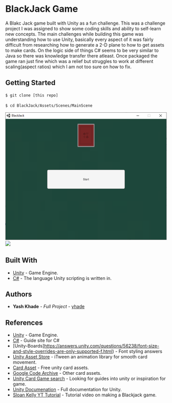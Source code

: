 # BlackJack Game

A Blakc Jack game built with Unity as a fun challenge.
This was a challenge project I was assigned to show some coding skills and ability to self-learn new concepts. 
The main challenges while building this game was understanding how to use Unity, basically every aspect of it was fairly difficult
from researching how to generate a 2-D plane to how to get assets to make cards. On the logic side of things C# seems to be very similar to Java so there was knowledge transfer there atleast. Once packaged the game ran just fine which was a relief but struggles to work at different scaling(aspect ratios) which I am not too sure on how to fix. 

## Getting Started
```aidl
$ git clone [this repo]

$ cd BlackJack/Assets/Scenes/MainScene
```
![](blackjack1.png)
![](blakcjack2.png)

## Built With

* [Unity](https://unity.com/) - Game Engine.
* [C#](https://docs.microsoft.com/en-us/dotnet/csharp/) - The language Unity scripting is written in.

## Authors 

* **Yash Khade** - *Full Project* - [yhade](https://github.com/ykhade)

## References
* [Unity](https://unity.com/) - Game Engine.
* [C#](https://docs.microsoft.com/en-us/dotnet/csharp/) - Guide site for C#
* [Unity-Boards]https://answers.unity.com/questions/56238/font-size-and-style-overrides-are-only-supported-f.html) - Font styling answers
* [Unity Asset Store](https://assetstore.unity.com/packages/tools/animation/itween-84) - iTween an animation library for smooth card movement.
* [Card Asset](https://kenney.nl/assets/boardgame-pack) - Free unity card assets.
* [Google Code Archive](https://code.google.com/archive/p/vector-playing-cards/downloads) - Other card assets.
* [Unity Card Game search](https://www.google.com/search?rlz=1C1CHBF_enUS799US799&biw=958&bih=969&tbm=isch&sa=1&ei=2EpwXZmgNsactAWe1IagBA&q=unity+2d+games+card&oq=unity+2d+games+card&gs_l=img.3...2573.3197..3371...0.0..0.93.425.5......0....1..gws-wiz-img.......0i30j0i5i30j0i8i30j0i24.ivk-R349Bis&ved=0ahUKEwiZ7M-Qq7jkAhVGDq0KHR6qAUQQ4dUDCAY&uact=5) - Looking for guides into unity or inspiration for game.
* [Unity Documenation](https://docs.unity3d.com/2017.4/Documentation/Manual/index.html) - Full documentation for Unity.
* [Sloan Kelly YT Tutorial](https://www.youtube.com/watch?v=FxH8FoddkVY) - Tutorial video on making a Blackjack game.
